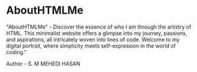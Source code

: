 # AboutHTMLMe
"AboutHTMLMe" - Discover the essence of who I am through the artistry of HTML. This minimalist website offers a glimpse into my journey, passions, and aspirations, all intricately woven into lines of code. Welcome to my digital portrait, where simplicity meets self-expression in the world of coding."
<br>
<p>Author - S. M MEHEDI HASAN</p>
